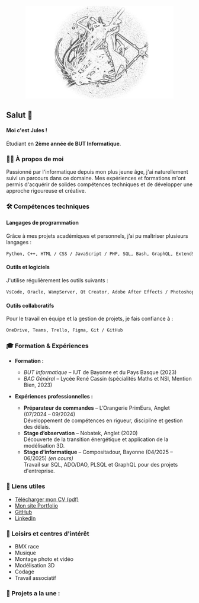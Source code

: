 <p align="center">
  <a href="https://jvlatrille.github.io/vitrine/" target="_blank">
    <img src="./pfp%20Soul%20Eater%20fond%20noir.png" width="400" alt="Logo de Jules">
  </a>
</p>

## Salut 👋

#### Moi c'est Jules !
Étudiant en **2ème année de BUT Informatique**.

### 🧑‍💻 À propos de moi
Passionné par l'informatique depuis mon plus jeune âge, j'ai naturellement suivi un parcours dans ce domaine. Mes expériences et formations m'ont permis d'acquérir de solides compétences techniques et de développer une approche rigoureuse et créative.

### 🛠️ Compétences techniques

#### Langages de programmation
Grâce à mes projets académiques et personnels, j’ai pu maîtriser plusieurs langages :

```bash
Python, C++, HTML / CSS / JavaScript / PHP, SQL, Bash, GraphQL, ExtendScript
```

#### Outils et logiciels
J'utilise régulièrement les outils suivants :

```bash
VsCode, Oracle, WampServer, Qt Creator, Adobe After Effects / Photoshop, Marionnet
```

#### Outils collaboratifs
Pour le travail en équipe et la gestion de projets, je fais confiance à :

```bash
OneDrive, Teams, Trello, Figma, Git / GitHub
```

### 🎓 Formation & Expériences
- **Formation :**
  - *BUT Informatique* – IUT de Bayonne et du Pays Basque (2023)
  - *BAC Général* – Lycée René Cassin (spécialités Maths et NSI, Mention Bien, 2023)

- **Expériences professionnelles :**
  - **Préparateur de commandes** – L’Orangerie PrimEurs, Anglet (07/2024 – 09/2024)  
    Développement de compétences en rigueur, discipline et gestion des délais.
  - **Stage d’observation** – Nobatek, Anglet (2020)  
    Découverte de la transition énergétique et application de la modélisation 3D.
  - **Stage d’informatique** – Compositadour, Bayonne (04/2025 – 06/2025) *(en cours)*  
    Travail sur SQL, ADO/DAO, PLSQL et GraphQL pour des projets d'entreprise.

### 🔗 Liens utiles
- [Télécharger mon CV (pdf)](./CV.pdf)
- [Mon site Portfolio](https://jvlatrille.github.io/vitrine/)
- [GitHub](https://github.com/jvlatrille)
- [LinkedIn](https://www.linkedin.com/in/julesvinetlatrille/)

### 🎯 Loisirs et centres d'intérêt
- BMX race
- Musique
- Montage photo et vidéo
- Modélisation 3D
- Codage
- Travail associatif

<!-- N'hésitez pas à consulter mes projets et à me contacter pour toute collaboration ou question ! -->

### 🚀 Projets a la une :
